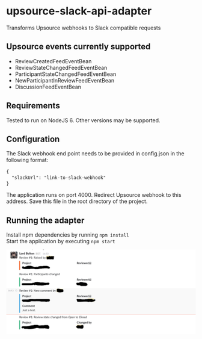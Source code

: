 # upsource-slack-api-adapter
Transforms Upsource webhooks to Slack compatible requests

## Upsource events currently supported
* ReviewCreatedFeedEventBean
* ReviewStateChangedFeedEventBean
* ParticipantStateChangedFeedEventBean
* NewParticipantInReviewFeedEventBean
* DiscussionFeedEventBean

## Requirements
Tested to run on NodeJS 6. Other versions may be supported.

## Configuration
The Slack webhook end point needs to be provided in config.json in the following format:   
```
{
  "slackUrl": "link-to-slack-webhook"
}
```
The application runs on port 4000. Redirect Upsource webhook to this address.
Save this file in the root directory of the project.

## Running the adapter
Install npm dependencies by running `npm install`   
Start the application by executing `npm start`   

![Screenshot](slack-upsource.png)
